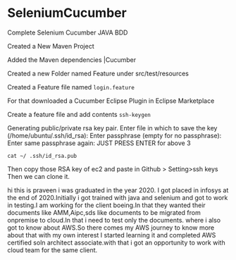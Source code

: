 # SeleniumCucumber

Complete Selenium Cucumber JAVA BDD

Created a New Maven Project

Added the Maven dependencies |Cucumber

Created a new Folder named Feature under src/test/resources

Created a Feature file named ```login.feature``` 

For that downloaded a Cucumber Eclipse Plugin in Eclipse Marketplace

Create a feature file and add contents
```ssh-keygen```

Generating public/private rsa key pair.
Enter file in which to save the key (/home/ubuntu/.ssh/id_rsa): 
Enter passphrase (empty for no passphrase): 
Enter same passphrase again:
JUST PRESS ENTER for above 3

```cat ~/ .ssh/id_rsa.pub```

Then copy those RSA key of ec2 and paste in Github > Setting>ssh keys
Then we can clone it.

hi this is praveen i was graduated in the year 2020. I got placed in infosys at the end of 2020.Initially i got trained with java and selenium and got to work in testing.I am working for the client boeing.In that they wanted their documents like AMM,Aipc,sds like documents to be migrated from onpremise to cloud.In that i need to test only the documents. where i also got to know about AWS.So there comes my AWS journey to know more about that with my own interest I started learning it and completed AWS certified soln architect associate.with that i got an opportunity to work with cloud team for the same client.

